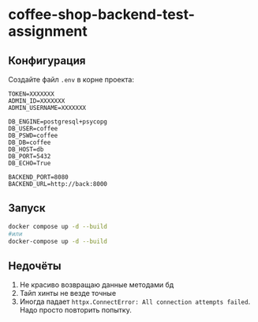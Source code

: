 # coffee-shop-backend-test-assignment

## Конфигурация
Создайте файл `.env` в корне проекта:
```
TOKEN=XXXXXXX
ADMIN_ID=XXXXXXX
ADMIN_USERNAME=XXXXXXX

DB_ENGINE=postgresql+psycopg
DB_USER=coffee
DB_PSWD=coffee
DB_DB=coffee
DB_HOST=db
DB_PORT=5432
DB_ECHO=True

BACKEND_PORT=8080
BACKEND_URL=http://back:8000
```

## Запуск
```bash
docker compose up -d --build
#или
docker-compose up -d --build
```

## Недочёты
1. Не красиво возвращаю данные методами бд
2. Тайп хинты не везде точные
3. Иногда падает `httpx.ConnectError: All connection attempts failed`. Надо просто повторить попытку.